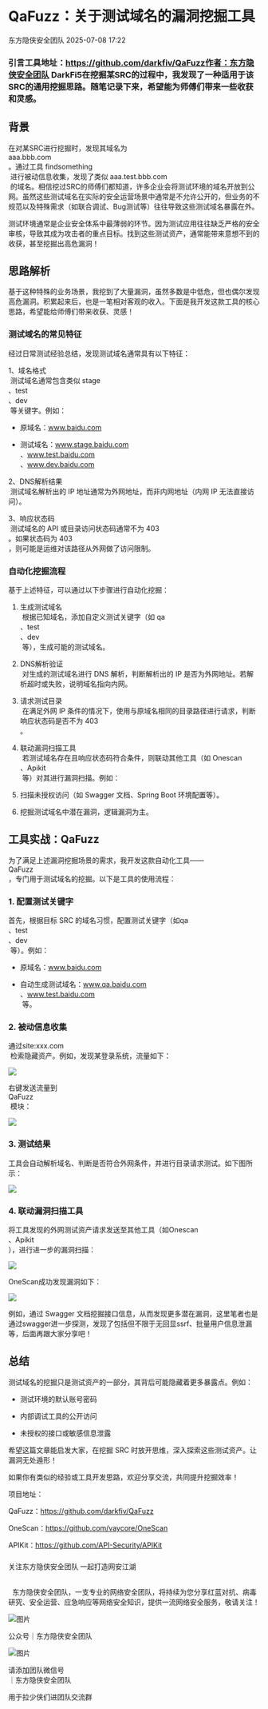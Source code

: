 #  QaFuzz：关于测试域名的漏洞挖掘工具  
 东方隐侠安全团队   2025-07-08 17:22  
  
### 引言工具地址：https://github.com/darkfiv/QaFuzz作者：东方隐侠安全团队 DarkFi5在挖掘某SRC的过程中，我发现了一种适用于该SRC的通用挖掘思路。随笔记录下来，希望能为师傅们带来一些收获和灵感。  
## 背景  
  
在对某SRC进行挖掘时，发现其域名为  
aaa.bbb.com  
。通过工具 findsomething  
 进行被动信息收集，发现了类似 aaa.test.bbb.com  
 的域名。相信挖过SRC的师傅们都知道，许多企业会将测试环境的域名开放到公网。虽然这些测试域名在实际的安全运营场景中通常是不允许公开的，但业务的不规范以及特殊需求（如联合调试、Bug测试等）往往导致这些测试域名暴露在外。  
  
测试环境通常是企业安全体系中最薄弱的环节。因为测试应用往往缺乏严格的安全审核，导致其成为攻击者的重点目标。找到这些测试资产，通常能带来意想不到的收获，甚至挖掘出高危漏洞！  
## 思路解析  
  
基于这种特殊的业务场景，我挖到了大量漏洞，虽然多数是中低危，但也偶尔发现高危漏洞。积累起来后，也是一笔相对客观的收入。下面是我开发这款工具的核心思路，希望能给师傅们带来收获、灵感！  
### 测试域名的常见特征  
  
经过日常测试经验总结，发现测试域名通常具有以下特征：  
  
1、域名格式  
 测试域名通常包含类似 stage  
、test  
、dev  
 等关键字。例如：  
- 原域名：www.baidu.com  
  
- 测试域名：www.stage.baidu.com  
、www.test.baidu.com  
、www.dev.baidu.com  
  
2、DNS解析结果  
 测试域名解析出的 IP 地址通常为外网地址，而非内网地址（内网 IP 无法直接访问）。  
  
3、响应状态码  
 测试域名的 API 或目录访问状态码通常不为 403  
。如果状态码为 403  
，则可能是运维对该路径从外网做了访问限制。  
### 自动化挖掘流程  
  
基于上述特征，可以通过以下步骤进行自动化挖掘：  
1. 生成测试域名  
 根据已知域名，添加自定义测试关键字（如 qa  
、test  
、dev  
 等），生成可能的测试域名。  
  
1. DNS解析验证  
 对生成的测试域名进行 DNS 解析，判断解析出的 IP 是否为外网地址。若解析超时或失败，说明域名指向内网。  
  
1. 请求测试目录  
 在满足外网 IP 条件的情况下，使用与原域名相同的目录路径进行请求，判断响应状态码是否不为 403  
。  
  
1. 联动漏洞扫描工具  
 若测试域名存在且响应状态码符合条件，则联动其他工具（如 Onescan  
、Apikit  
 等）对其进行漏洞扫描。例如：  
  
1. 扫描未授权访问（如 Swagger 文档、Spring Boot 环境配置等）。  
  
1. 挖掘测试域名中潜在漏洞，逻辑漏洞为主。  
  
## 工具实战：QaFuzz  
  
为了满足上述漏洞挖掘场景的需求，我开发这款自动化工具——  
QaFuzz  
，专门用于测试域名的挖掘。以下是工具的使用流程：  
### 1. 配置测试关键字  
  
首先，根据目标 SRC 的域名习惯，配置测试关键字（如qa  
、test  
、dev  
 等）。例如：  
- 原域名：www.baidu.com  
  
- 自动生成测试域名：www.qa.baidu.com  
、www.test.baidu.com  
 等。  
  
### 2. 被动信息收集  
  
通过site:xxx.com  
 检索隐藏资产。例如，发现某登录系统，流量如下：  
  
  
![](https://mmbiz.qpic.cn/mmbiz_png/icqGYtiaRQqH4icYKM8qlnjOkqqBZViakKMzyWcgxPHWgQbYTs981WgD9ySJu2dsibXnibyhHrft0WExF73mIwDjQzRw/640?wx_fmt=png&from=appmsg "")  
  
  
右键发送流量到  
QaFuzz  
 模块：  
  
  
![](https://mmbiz.qpic.cn/mmbiz_png/icqGYtiaRQqH4icYKM8qlnjOkqqBZViakKMzExBThjuE2TTqtojfPerzPlOmmYmFbNUqxacCnOD8VlDplBoYG094rw/640?wx_fmt=png&from=appmsg "")  
  
### 3. 测试结果  
  
工具会自动解析域名、判断是否符合外网条件，并进行目录请求测试。如下图所示：  
  
  
![](https://mmbiz.qpic.cn/mmbiz_png/icqGYtiaRQqH4icYKM8qlnjOkqqBZViakKMzmFlxFwXzuaRIBDSZYakVxHUqgkgkaRtp51vtQyjxibKyibB7c1jGpKzQ/640?wx_fmt=png&from=appmsg "")  
  
### 4. 联动漏洞扫描工具  
  
将工具发现的外网测试资产请求发送至其他工具（如Onescan  
、Apikit  
），进行进一步的漏洞扫描：  
  
  
![](https://mmbiz.qpic.cn/mmbiz_png/icqGYtiaRQqH4icYKM8qlnjOkqqBZViakKMzDUribRu9DmfpDKRticnGZBUapzODGWEhHicxKATnIh3WOt306CLUufDAA/640?wx_fmt=png&from=appmsg "")  
  
  
OneScan成功发现漏洞如下：  
  
  
![](https://mmbiz.qpic.cn/mmbiz_png/icqGYtiaRQqH4icYKM8qlnjOkqqBZViakKMzPNIrib93V3db2Ctq8AjbYAw8ic8GMvprg1LPQiaTFeFbJ1A8uX1S4GVvA/640?wx_fmt=png&from=appmsg "")  
  
  
例如，通过 Swagger 文档挖掘接口信息，从而发现更多潜在漏洞，这里笔者也是通过swagger进一步探测，发现了包括但不限于无回显ssrf、批量用户信息泄漏等，后面再跟大家分享吧！  
## 总结  
  
测试域名的挖掘只是测试资产的一部分，其背后可能隐藏着更多暴露点。例如：  
- 测试环境的默认账号密码  
  
- 内部调试工具的公开访问  
  
- 未授权的接口或敏感信息泄露  
  
希望这篇文章能启发大家，在挖掘 SRC 时放开思维，深入探索这些测试资产。让漏洞无处遁形！  
  
  
如果你有类似的经验或工具开发思路，欢迎分享交流，共同提升挖掘效率！  
  
项目地址：  
  
QaFuzz：https://github.com/darkfiv/QaFuzz  
  
OneScan：https://github.com/vaycore/OneScan  
  
APIKit：https://github.com/API-Security/APIKit  
###   
###   
  
关注东方隐侠安全团队 一起打造网安江湖  
  
        
  东方隐侠安全团队，一支专业的网络安全团队，将持续为您分享红蓝对抗、病毒研究、安全运营、应急响应等网络安全知识，提供一流网络安全服务，敬请关注！  
  
  
![图片](https://mmbiz.qpic.cn/mmbiz_png/icqGYtiaRQqH7zgibKsqKmX3H4AatvwPeXFsrHGpp0RsxLJpzgd0cyiaPH2HDnfv4GMdxf0lkGjAibiaBtFcLmnm2ZkA/640?wx_fmt=png&tp=webp&wxfrom=5&wx_lazy=1 "")  
  
  
  
  
公众号｜东方隐侠安全团队  
  
  
  
![图片](https://mmbiz.qpic.cn/mmbiz_png/icqGYtiaRQqH4laNHWaR5yOd2VbInJbO4h3daHtdT7pcSk7zONRMDyl2cht3U4dbbyiaLmMA5DpBBlTgspa3agKyw/640?wx_fmt=png&tp=webp&wxfrom=5&wx_lazy=1 "")  
  
  
  
  
请添加团队微信号  
｜东方隐侠安全团队  
  
用于拉少侠们进团队交流群  
  
